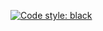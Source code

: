 [![Code style: black](https://img.shields.io/badge/code%20style-black-black)](https://github.com/psf/black)


